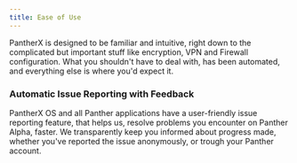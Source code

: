 ```yaml
---
title: Ease of Use
---
```


PantherX is designed to be familiar and intuitive, right down to the complicated but important stuff like encryption, VPN and Firewall configuration. What you shouldn't have to deal with, has been automated, and everything else is where you'd expect it.

### Automatic Issue Reporting with Feedback

PantherX OS and all Panther applications have a user-friendly issue reporting feature, that helps us, resolve problems you encounter on Panther Alpha, faster. We transparently keep you informed about progress made, whether you've reported the issue anonymously, or trough your Panther account.